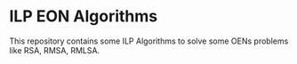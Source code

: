 # ILP EON Algorithms

This repository contains some ILP Algorithms to solve some OENs problems like RSA, RMSA, RMLSA.
